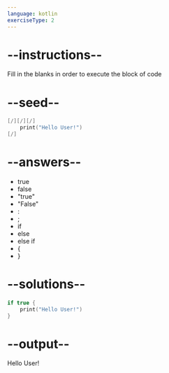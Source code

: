 ```yaml
---
language: kotlin
exerciseType: 2
---
```


# --instructions--

Fill in the blanks in order to execute the block of code

# --seed--

```kotlin
[/][/][/]
    print("Hello User!")
[/]
```

# --answers--

- true
- false
- "true"
- "False"
- :
- ;
- if 
- else 
- else if 
-  {
- }

# --solutions--

```kotlin
if true {
    print("Hello User!")
}
```

# --output--

Hello User!
